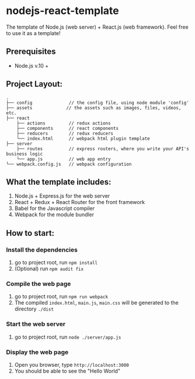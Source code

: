 # nodejs-react-template
The template of Node.js (web server) + React.js (web framework).
Feel free to use it as a template!

## Prerequisites
- Node.js v.10 +

## Project Layout:
    .
    ├── config              // the config file, using node module 'config'
    ├── assets             // the assets such as images, files, videos, etc.
    ├── react               
        ├── actions         // redux actions
        ├── components      // react components
        ├── reducers        // redux reducers
        └── index.html      // webpack html plugin template
    ├── server
        ├── routes          // express routers, where you write your API's business logic
        └── app.js          // web app entry
    └── webpack.config.js   // webpack configuration
    
    
## What the template includes:
1. Node.js + Express.js for the web server
2. React + Redux + React Router for the front framework
3. Babel for the Javascript compiler
4. Webpack for the module bundler

## How to start:

### Install the dependencies
1. go to project root, run `npm install`
2. (Optional) run `npm audit fix`

### Compile the web page
1. go to project root, run `npm run webpack`
2. The compiled `index.html`, `main.js`, `main.css` will be generated to the directory `./dist`

### Start the web server
1. go to project root, run `node ./server/app.js`

### Display the web page
1. Open you browser, type `http://localhost:3000`
2. You should be able to see the "Hello World"